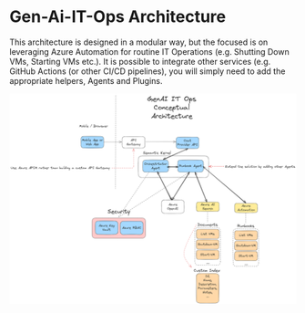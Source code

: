 # Gen-Ai-IT-Ops Architecture
This architecture is designed in a modular way, but the focused is on leveraging Azure Automation for routine IT Operations (e.g. Shutting Down VMs, Starting VMs etc.).    It is possible to integrate other services (e.g. GitHub Actions (or other CI/CD pipelines), you will simply need to add the appropriate helpers, Agents and Plugins.

![Architecture](../images//GenAI-IT-Ops.png)


